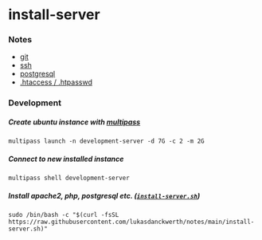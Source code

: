 # install-server

### Notes

- [git](https://github.com/lukasdanckwerth/notes/blob/main/markdown/git.md)
- [ssh](https://github.com/lukasdanckwerth/notes/blob/main/markdown/ssh.md)
- [postgresql](https://github.com/lukasdanckwerth/notes/blob/main/markdown/postgresql.md)
- [.htaccess / .htpasswd](https://github.com/lukasdanckwerth/notes/blob/main/markdown/htaccess-htpasswd.md)

### Development

##### Create ubuntu instance with [multipass](https://multipass.run)

```shell
multipass launch -n development-server -d 7G -c 2 -m 2G
```

##### Connect to new installed instance

```shell
multipass shell development-server
```

##### Install apache2, php, postgresql etc. ([`install-server.sh`](https://github.com/lukasdanckwerth/notes/blob/main/install-server.sh))

```shell
sudo /bin/bash -c "$(curl -fsSL https://raw.githubusercontent.com/lukasdanckwerth/notes/main/install-server.sh)"
```
